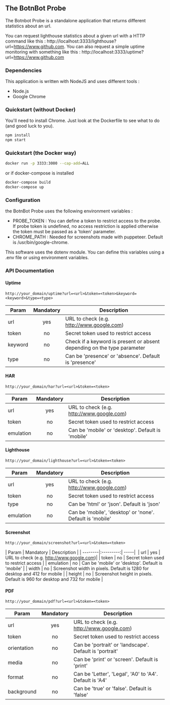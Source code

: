 ## The BotnBot Probe

The Botnbot Probe is a standalone application that returns different statistics about an url.

You can request lighthouse statistics about a given url with a HTTP command like this : http://localhost:3333/lighthouse?url=https://www.github.com.
You can also request a simple uptime monitoring with something like this : http://localhost:3333/uptime?url=https://www.github.com

### Dependencies

This application is written with NodeJS and uses different tools :

* Node.js
* Google Chrome

### Quickstart (without Docker)

You'll need to install Chrome. Just look at the Dockerfile to see what to do (and good luck to you).


```sh
npm install
npm start
```

### Quickstart (the Docker way)

```sh
docker run -p 3333:3000 --cap-add=ALL
```

or if docker-compose is installed

```sh
docker-compose build
docker-compose up
```

### Configuration

the BotnBot Probe uses the following environment variables :

* PROBE_TOKEN : You can define a token to restrict access to the probe. If probe token is undefined, no access restriction is applied otherwise the token must be passed as a 'token' parameter.
* CHROME_PATH : Needed for screenshots made with puppeteer. Default is /usr/bin/google-chrome.

This software uses the dotenv module. You can define this variables using a .env file or using environment variables.

### API Documentation

#### Uptime

```
http://your_domain/uptime?url=<url>&token=<token>&keyword=<keyword>&type=<type>
```

| Param   | Mandatory | Description  |
| --------|:---------:| -----|
| url     | yes       | URL to check (e.g. http://www.google.com)|
| token   | no        | Secret token used to restrict access |
| keyword | no        | Check if a keyword is present or absent depending on the type parameter |
| type    | no        | Can be 'presence' or 'absence'. Default is 'presence' |

#### HAR

```
http://your_domain/har?url=<url>&token=<token>
```

| Param   | Mandatory | Description  |
| --------|:---------:| -----|
| url     | yes       | URL to check (e.g. http://www.google.com)|
| token   | no        | Secret token used to restrict access |
| emulation | no      | Can be 'mobile' or 'desktop'. Default is 'mobile' |

#### Lighthouse

```
http://your_domain/lighthouse?url=<url>&token=<token>
```

| Param   | Mandatory | Description  |
| --------|:---------:| -----|
| url     | yes       | URL to check (e.g. http://www.google.com)|
| token   | no        | Secret token used to restrict access |
| type    | no        | Can be 'html' or 'json'. Default is 'json' |
| emulation | no      | Can be 'mobile', 'desktop' or 'none'. Default is 'mobile' |

#### Screenshot

```
http://your_domain/screenshot?url=<url>&token=<token>
```

| Param   | Mandatory | Description  |
| --------|:---------:| -----|  
| url     | yes       | URL to check (e.g. http://www.google.com)|
| token   | no        | Secret token used to restrict access |
| emulation | no      | Can be 'mobile' or 'desktop'. Default is 'mobile' |
| width   | no        | Screenshot width in pixels. Default is 1280 for desktop and 412 for mobile |
| height  | no        | Screenshot height in pixels. Default is 960 for desktop and 732 for mobile |

#### PDF

```
http://your_domain/pdf?url=<url>&token=<token>
```

| Param   | Mandatory | Description  |
| --------|:---------:| -----|
| url     | yes       | URL to check (e.g. http://www.google.com)|
| token   | no        | Secret token used to restrict access |
| orientation | no    | Can be 'portrait' or 'landscape'. Default is 'portrait' |
| media   | no        | Can be 'print' or 'screen'. Default is 'print' |
| format  | no        | Can be 'Letter', 'Legal', 'A0' to 'A4'. Default is 'A4' |
| background | no     | Can be 'true' or 'false'. Default is 'false' |
 